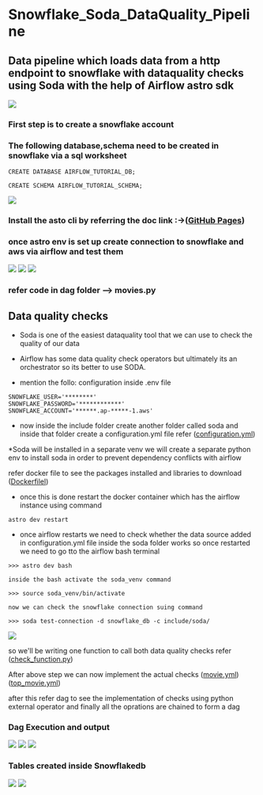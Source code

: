 # Snowflake_Soda_DataQuality_Pipeline

## Data pipeline which loads data from a http endpoint to snowflake with dataquality checks using Soda with the help of Airflow astro sdk

![](https://github.com/ansel9618/Snowflake_Soda_DataQuality_Pipeline/blob/main/images/1.0_.png)

### First step is to create a snowflake account
### The following database,schema need to be created in snowflake via a sql worksheet

```
CREATE DATABASE AIRFLOW_TUTORIAL_DB;

CREATE SCHEMA AIRFLOW_TUTORIAL_SCHEMA;
```
![](https://github.com/ansel9618/Snowflake_Soda_DataQuality_Pipeline/blob/main/images/10.0_.png)

### Install the asto cli by referring the doc link :->([GitHub Pages](https://docs.astronomer.io/astro/cli/get-started-cli))

### once astro env is set up create connection to snowflake and aws via airflow and test them
![](https://github.com/ansel9618/Snowflake_Soda_DataQuality_Pipeline/blob/main/images/5.0_.png)
![](https://github.com/ansel9618/Snowflake_Soda_DataQuality_Pipeline/blob/main/images/6.0_.png)
![](https://github.com/ansel9618/Snowflake_Soda_DataQuality_Pipeline/blob/main/images/7.0_.png)

### refer code in dag folder --> movies.py
## Data quality checks

* Soda is one of the easiest dataquality tool that we can use to check the quality of our data
* Airflow has some data quality check operators but ultimately its an orchestrator
  so its better to use SODA.

* mention the follo: configuration inside .env file
```
SNOWFLAKE_USER='********'
SNOWFLAKE_PASSWORD='************'
SNOWFLAKE_ACCOUNT='******.ap-*****-1.aws'
```

* now inside the include folder create another folder called soda and 
  inside that folder create a configuration.yml file
refer ([configuration.yml](https://github.com/ansel9618/Snowflake_Soda_DataQuality_Pipeline/blob/main/include/soda/configuration.yml))

*Soda will be installed in a separate venv
we will create a separate python env to install soda in order to prevent dependency conflicts with airflow

refer docker file to see the packages installed and libraries to download ([Dockerfilel](https://github.com/ansel9618/Snowflake_Soda_DataQuality_Pipeline/blob/main/Dockerfile))


* once this is done restart the docker container which has the airflow instance using command
```
astro dev restart
```
* once airflow restarts we need to check whether the data source added in configuration.yml file inside the soda folder works
  so once restarted we need to go tto the airflow bash terminal
```
>>> astro dev bash

inside the bash activate the soda_venv command

>>> source soda_venv/bin/activate

now we can check the snowflake connection suing command

>>> soda test-connection -d snowflake_db -c include/soda/
```
![](https://github.com/ansel9618/Snowflake_Soda_DataQuality_Pipeline/blob/main/images/11.0_.png)


so we'll be writing one function to call both data quality checks
refer ([check_function.py](https://github.com/ansel9618/Snowflake_Soda_DataQuality_Pipeline/blob/main/include/soda/check_function.py))

After above step we can now implement the actual checks
([movie.yml](https://github.com/ansel9618/Snowflake_Soda_DataQuality_Pipeline/blob/main/include/soda/checks/tables/movie.yml))
([top_movie.yml](https://github.com/ansel9618/Snowflake_Soda_DataQuality_Pipeline/blob/main/include/soda/checks/tables/top_movie.yml))

after this refer dag to see the implementation of checks using python external operator
and finally all the oprations are chained to form a dag

### Dag Execution and output

![](https://github.com/ansel9618/Snowflake_Soda_DataQuality_Pipeline/blob/main/images/4.0_.png)
![](https://github.com/ansel9618/Snowflake_Soda_DataQuality_Pipeline/blob/main/images/8.0_.png)
![](https://github.com/ansel9618/Snowflake_Soda_DataQuality_Pipeline/blob/main/images/9.0_.png)

### Tables created inside Snowflakedb

![](https://github.com/ansel9618/Snowflake_Soda_DataQuality_Pipeline/blob/main/images/2.0_.png)
![](https://github.com/ansel9618/Snowflake_Soda_DataQuality_Pipeline/blob/main/images/3.0_.png)







